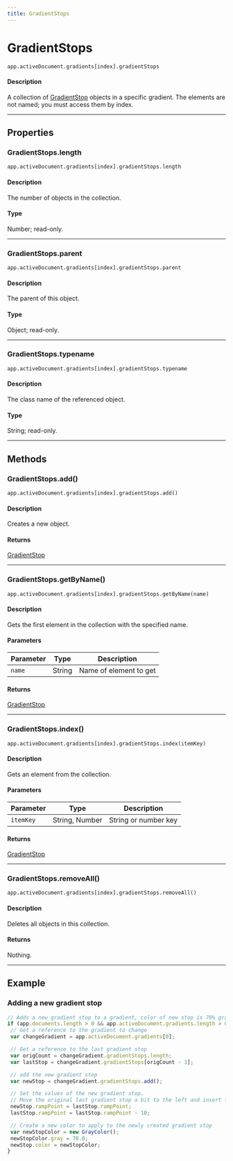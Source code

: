 ```yaml
---
title: GradientStops
---
```

# GradientStops

`app.activeDocument.gradients[index].gradientStops`

#### Description

A collection of [GradientStop](.././GradientStop) objects in a specific gradient. The elements are not named; you must access them by index.

---

## Properties

### GradientStops.length

`app.activeDocument.gradients[index].gradientStops.length`

#### Description

The number of objects in the collection.

#### Type

Number; read-only.

---

### GradientStops.parent

`app.activeDocument.gradients[index].gradientStops.parent`

#### Description

The parent of this object.

#### Type

Object; read-only.

---

### GradientStops.typename

`app.activeDocument.gradients[index].gradientStops.typename`

#### Description

The class name of the referenced object.

#### Type

String; read-only.

---

## Methods

### GradientStops.add()

`app.activeDocument.gradients[index].gradientStops.add()`

#### Description

Creates a new object.

#### Returns

[GradientStop](.././GradientStop)

---

### GradientStops.getByName()

`app.activeDocument.gradients[index].gradientStops.getByName(name)`

#### Description

Gets the first element in the collection with the specified name.

#### Parameters

| Parameter | Type | Description |
| --- | --- | --- |
| `name` | String | Name of element to get |

#### Returns

[GradientStop](.././GradientStop)

---

### GradientStops.index()

`app.activeDocument.gradients[index].gradientStops.index(itemKey)`

#### Description

Gets an element from the collection.

#### Parameters

| Parameter | Type | Description |
| --- | --- | --- |
| `itemKey` | String, Number | String or number key |

#### Returns

[GradientStop](.././GradientStop)

---

### GradientStops.removeAll()

`app.activeDocument.gradients[index].gradientStops.removeAll()`

#### Description

Deletes all objects in this collection.

#### Returns

Nothing.

---

## Example

### Adding a new gradient stop

```javascript
// Adds a new gradient stop to a gradient, color of new stop is 70% gray
if (app.documents.length > 0 && app.activeDocument.gradients.length > 0) {
 // Get a reference to the gradient to change
 var changeGradient = app.activeDocument.gradients[0];

 // Get a reference to the last gradient stop
 var origCount = changeGradient.gradientStops.length;
 var lastStop = changeGradient.gradientStops[origCount - 1];

 // add the new gradient stop
 var newStop = changeGradient.gradientStops.add();

 // Set the values of the new gradient stop.
 // Move the original last gradient stop a bit to the left and insert the new gradient stop at the old position
 newStop.rampPoint = lastStop.rampPoint;
 lastStop.rampPoint = lastStop.rampPoint - 10;

 // Create a new color to apply to the newly created gradient stop
 var newStopColor = new GrayColor();
 newStopColor.gray = 70.0;
 newStop.color = newStopColor;
}
```
